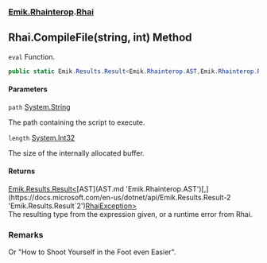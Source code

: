 ### [Emik.Rhainterop](Emik.Rhainterop.md 'Emik.Rhainterop').[Rhai](Rhai.md 'Emik.Rhainterop.Rhai')

## Rhai.CompileFile(string, int) Method

`eval` Function.

```csharp
public static Emik.Results.Result<Emik.Rhainterop.AST,Emik.Rhainterop.RhaiException> CompileFile(string? path, int length=1024);
```
#### Parameters

<a name='Emik.Rhainterop.Rhai.CompileFile(string,int).path'></a>

`path` [System.String](https://docs.microsoft.com/en-us/dotnet/api/System.String 'System.String')

The path containing the script to execute.

<a name='Emik.Rhainterop.Rhai.CompileFile(string,int).length'></a>

`length` [System.Int32](https://docs.microsoft.com/en-us/dotnet/api/System.Int32 'System.Int32')

The size of the internally allocated buffer.

#### Returns
[Emik.Results.Result&lt;](https://docs.microsoft.com/en-us/dotnet/api/Emik.Results.Result-2 'Emik.Results.Result`2')[AST](AST.md 'Emik.Rhainterop.AST')[,](https://docs.microsoft.com/en-us/dotnet/api/Emik.Results.Result-2 'Emik.Results.Result`2')[RhaiException](RhaiException.md 'Emik.Rhainterop.RhaiException')[&gt;](https://docs.microsoft.com/en-us/dotnet/api/Emik.Results.Result-2 'Emik.Results.Result`2')  
The resulting type from the expression given, or a runtime error from Rhai.

### Remarks
  
Or "How to Shoot Yourself in the Foot even Easier".